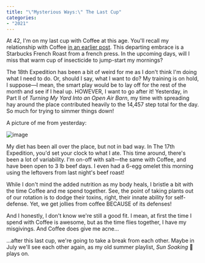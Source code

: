```yaml
---
title: "\"Mysterious Ways:\" The Last Cup"
categories:
- "2021"
---
```


At 42, I'm on my last cup with Coffee at this age.  You'll recall my relationship with Coffee [in an earlier post](/truly-truly/).  This departing embrace is a Starbucks French Roast from a french press.  In the upcoming days, will I miss that warm cup of insecticide to jump-start my mornings?

The 18th Expedition has been a bit of weird for me as I don't think I'm doing what I need to do. Or, should I say, what I want to do?  My training is on hold, I suppose—I mean, the smart play would be to lay off for the rest of the month and see if I heal up.  HOWEVER, I want to go after it!  Yesterday, in Part II of *Turning My Yard Into an Open Air Barn*, my time with spreading hay around the place contributed heavily to the 14,457 step total for the day.  So much for trying to simmer things down!

A picture of me from yesterday:

![image](/images/2021-02-05.jpg)

My diet has been all over the place, but not in bad way.  In The 17th Expedition, you'd set your clock to what I ate.  This time around, there's been a lot of variability.  I'm on-off with salt—the same with Coffee, and have been open to 3 lb beef days.  I even had a 6-egg omelet this morning using the leftovers from last night's beef roast!  

While I don't mind the added nutrition as my body heals, I bristle a bit with the time Coffee and me spend together.  See, the point of taking plants out of our rotation is to dodge their toxins, right, their innate ability for self-defense.  Yet, we get jollies from coffee BECAUSE of its defenses!

And I honestly, I don't know we're still a good fit.  I mean, at first the time I spend with Coffee is awesome, but as the time flies together, I have my misgivings.  And Coffee does give me acne...

...after this last cup, we're going to take a break from each other.   Maybe in July we'll see each other again, as my old summer playlist, *Sun Soaking* 🍹 plays on.   

